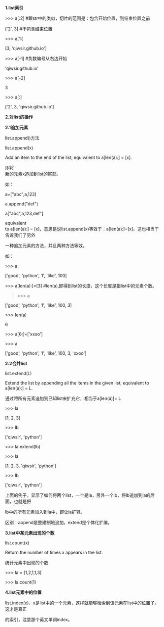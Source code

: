 **1.list索引**

&gt;&gt;&gt; a\[:2\] \#跟str中的类似，切片的范围是：包含开始位置，到结束位置之前

\['2', 3\] \#不包含结束位置

&gt;&gt;&gt; a\[1:\]

\[3, 'qiwsir.github.io'\]

&gt;&gt;&gt; a\[-1\] \#负数编号从右边开始

'qiwsir.github.io'

&gt;&gt;&gt; a\[-2\]

3

&gt;&gt;&gt; a\[:\]

\['2', 3, 'qiwsir.github.io'\]

**2.对list的操作**

**2.1追加元素**

list.append\(\)方法

list.append\(x\)

Add an item to the end of the list; equivalent to a\[len\(a\):\] = \[x\].

即将  
新的元素x追加到list的尾部。

如：

a=\["abc",a,123\]

a.append\("def"\)

a\["abc",a,123,def"\]

equivalent  
 to a\[len\(a\):\] = \[x\]，意思是说list.append\(x\)等效于：a\[len\(a\):\]=\[x\]。这也相当于告诉我们了另外

一种追加元素的方法，并且两种方法等效。

如：

&gt;&gt;&gt; a

\['good', 'python', 'I', 'like', 100\]

&gt;&gt;&gt; a\[len\(a\):\]=\[3\] \#len\(a\),即得到list的长度，这个长度是指list中的元素个数。

> &gt;&gt;&gt; a

\['good', 'python', 'I', 'like', 100, 3\]

&gt;&gt;&gt; len\(a\)

6

&gt;&gt;&gt; a\[6:\]=\['xxoo'\]

&gt;&gt;&gt; a

\['good', 'python', 'I', 'like', 100, 3, 'xxoo'\]

**2.2合并list**

list.extend\(L\)

Extend the list by appending all the items in the given list; equivalent to a\[len\(a\):\] = L.

通过将所有元素追加到已知list来扩充它，相当于a\[len\(a\)\]= L

&gt;&gt;&gt; la

\[1, 2, 3\]

&gt;&gt;&gt; lb

\['qiwsir', 'python'\]

&gt;&gt;&gt; la.extend\(lb\)

&gt;&gt;&gt; la

\[1, 2, 3, 'qiwsir', 'python'\]

&gt;&gt;&gt; lb

\['qiwsir', 'python'\]

上面的例子，显示了如何将两个list，一个是la，另外一个lb，将lb追加到la的后面，也就是把

lb中的所有元素加入到la中，即让la扩容。

区别：append是整建制地追加，extend是个体化扩编。

**3.list中某元素出现的个数**

list.count\(x\)

Return the number of times x appears in the list.

统计元素中出现的个数

&gt;&gt;&gt; la = \[1,2,1,1,3\]

&gt;&gt;&gt; la.count\(1\)

**4.list元素中的位置**

list.index\(x\)，x是list中的一个元素，这样就能够检索到该元素在list中的位置了。这才是真正

的索引，注意那个英文单词index。


